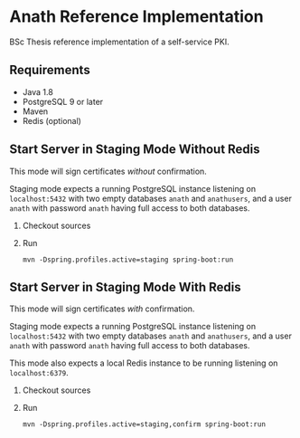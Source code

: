 Anath Reference Implementation
===

BSc Thesis reference implementation of a self-service PKI.
 

Requirements
---

* Java 1.8
* PostgreSQL 9 or later
* Maven
* Redis (optional)

Start Server in Staging Mode Without Redis
---

This mode will sign certificates _without_ confirmation.

Staging mode expects a running PostgreSQL instance listening on `localhost:5432` with two empty databases `anath` and 
`anathusers`, and a user `anath` with password `anath` having full access to both databases.

1. Checkout sources
1. Run

       mvn -Dspring.profiles.active=staging spring-boot:run
       
Start Server in Staging Mode With Redis
---

This mode will sign certificates _with_ confirmation.

Staging mode expects a running PostgreSQL instance listening on `localhost:5432` with two empty databases `anath` and 
`anathusers`, and a user `anath` with password `anath` having full access to both databases.

This mode also expects a local Redis instance to be running listening on `localhost:6379`.

1. Checkout sources
1. Run

       mvn -Dspring.profiles.active=staging,confirm spring-boot:run